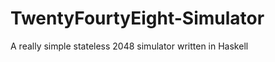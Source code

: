 TwentyFourtyEight-Simulator
===========================

A really simple stateless 2048 simulator written in Haskell
